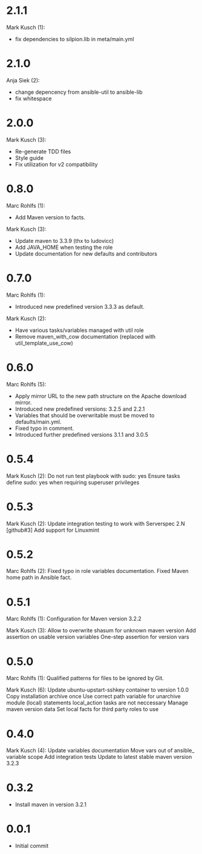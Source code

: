 # 2.1.1

Mark Kusch (1):

* fix dependencies to silpion.lib in meta/main.yml

# 2.1.0

Anja Siek (2):

* change depencency  from ansible-util to ansible-lib
* fix whitespace

# 2.0.0

Mark Kusch (3):

* Re-generate TDD files
* Style guide
* Fix utilization for v2 compatibility

# 0.8.0

Marc Rohlfs (1):

* Add Maven version to facts.

Mark Kusch (3):

* Update maven to 3.3.9 (thx to ludovicc)
* Add JAVA\_HOME when testing the role
* Update documentation for new defaults and contributors

# 0.7.0

Marc Rohlfs (1):

* Introduced new predefined version 3.3.3 as default.

Mark Kusch (2):

* Have various tasks/variables managed with util role
* Remove maven\_with\_cow documentation (replaced with util\_template\_use\_cow)

# 0.6.0

Marc Rohlfs (5):

* Apply mirror URL to the new path structure on the Apache download mirror.
* Introduced new predefined versions: 3.2.5 and 2.2.1
* Variables that should be overwritable must be moved to defaults/main.yml.
* Fixed typo in comment.
* Introduced further predefined versions 3.1.1 and 3.0.5

# 0.5.4

Mark Kusch (2):
      Do not run test playbook with sudo: yes
      Ensure tasks define sudo: yes when requiring superuser privileges

# 0.5.3

Mark Kusch (2):
      Update integration testing to work with Serverspec 2.N
      [github#3] Add support for Linuxmint

# 0.5.2

Marc Rohlfs (2):
      Fixed typo in role variables documentation.
      Fixed Maven home path in Ansible fact.

# 0.5.1

Marc Rohlfs (1):
      Configuration for Maven version 3.2.2

Mark Kusch (3):
      Allow to overwrite shasum for unknown maven version
      Add assertion on usable version variables
      One-step assertion for version vars

# 0.5.0

Marc Rohlfs (1):
      Qualified patterns for files to be ignored by Git.

Mark Kusch (6):
      Update ubuntu-upstart-sshkey container to version 1.0.0
      Copy installation archive once
      Use correct path variable for unarchive module
      (local) statements local_action tasks are not neccessary
      Manage maven version data
      Set local facts for third party roles to use

# 0.4.0

Mark Kusch (4):
      Update variables documentation
      Move vars out of ansible_ variable scope
      Add integration tests
      Update to latest stable maven version 3.2.3

# 0.3.2

* Install maven in version 3.2.1

# 0.0.1

* Initial commit


<!-- vim: set nofen ts=4 sw=4 et: -->

